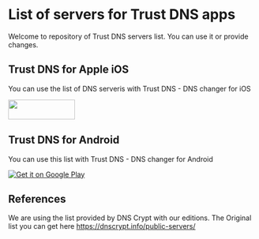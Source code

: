 # List of servers for Trust DNS apps

Welcome to repository of Trust DNS servers list. You can use it or provide changes.

## Trust DNS for Apple iOS
You can use the list of DNS serveris with Trust DNS - DNS changer for iOS

<a href="https://apps.apple.com/us/app/dns-changer-trust-dns/id1498090025?mt=8"><img src="https://linkmaker.itunes.apple.com/en-us/badge-lrg.svg?releaseDate=2020-02-25&kind=iossoftware&bubble=ios_apps" width=135px height=40px ></a>

## Trust DNS for Android

You can use this list with Trust DNS - DNS changer for Android

<a href='https://play.google.com/store/apps/details?id=com.surfshark.free.proxy.trust.dns&utm_source=github&utm_campaign=guthub&pcampaignid=pcampaignidMKT-Other-global-all-co-prtnr-py-PartBadge-Mar2515-1'><img alt='Get it on Google Play' src='https://play.google.com/intl/en_us/badges/static/images/badges/en_badge_web_generic.png'/></a>

## References

We are using the list provided by DNS Crypt with our editions. The Original list you can get here https://dnscrypt.info/public-servers/

